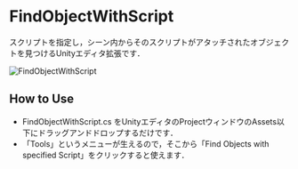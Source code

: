 # FindObjectWithScript
スクリプトを指定し，シーン内からそのスクリプトがアタッチされたオブジェクトを見つけるUnityエディタ拡張です．

![FindObjectWithScript](https://user-images.githubusercontent.com/43462743/232017279-2438103d-23f8-4ef1-aaf7-db237ede881d.gif)


## How to Use

-  FindObjectWithScript.cs をUnityエディタのProjectウィンドウのAssets以下にドラッグアンドドロップするだけです．<br>
- 「Tools」というメニューが生えるので，そこから「Find Objects with specified Script」をクリックすると使えます．
